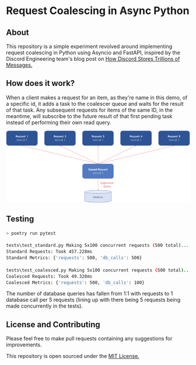 # Request Coalescing in Async Python

## About

This repository is a simple experiment revolved around implementing request coalescing in Python using Asyncio and FastAPI, inspired by the Discord Engineering team's blog post on [How Discord Stores Trillions of Messages.](https://discord.com/blog/how-discord-stores-trillions-of-messages)

## How does it work?

When a client makes a request for an item, as they're name in this demo, of a specific id, it adds a task to the coalescer queue and waits for the result of that task. Any subsequent requests for items of the same ID, in the meantime, will subscribe to the future result of that first pending task instead of performing their own read query.

![Coalescing Diagram](/docs/img-1.png)

## Testing

```bash
> poetry run pytest

tests\test_standard.py Making 5x100 concurrent requests (500 total)...
Standard Requests: Took 457.228ms
Standard Metrics: {'requests': 500, 'db_calls': 500}

tests\test_coalesced.py Making 5x100 concurrent requests (500 total)...
Coalesced Requests: Took 49.328ms
Coalesced Metrics: {'requests': 500, 'db_calls': 100}
```

The number of database queries has fallen from 1:1 with requests to 1 database call per 5 requests (lining up with there being 5 requests being made concurrently in the tests).

## License and Contributing

Please feel free to make pull requests containing any suggestions for improvements.

This repository is open sourced under the [MIT License.](/LICENSE)